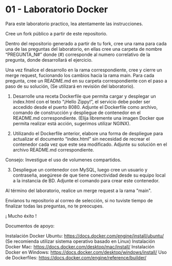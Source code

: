 # 01 - Laboratorio Docker

Para este laboratorio practico, lea atentamente las instrucciones.

Cree un fork público a partir de este repositorio.

Dentro del repositorio generado a partir de tu fork, cree una rama para cada una de las preguntas del laboratorio, en ellas cree una carpeta de nombre “PREGUNTA_N#” donde (#) corresponde al numero correlativo de la pregunta, donde desarrollará el ejercicio.

Una vez finalice el desarrollo en la rama correspondiente, cree y cierre un merge request, fucionando los cambios hacia la rama main.
Para cada pregunta, cree un README.md en su carpeta correspondiente con el paso a paso de su solución, (Se utilizará en revisión del laboratorio).


1. Desarrolle una receta Dockerfile que permita cargar y desplegar un index.html con el texto “¡Hello Zippy!”, el servicio debe poder ser accedido desde el puerto 8080.
Adjunte el Dockerfile como archivo, comando de construcción y despliegue de contenedor en el README.md correspondiente. (Elija libremente una imagen Docker que permita realizar está acción, sugerimos utilizar NGINX). 


2. Utilizando el Dockerfile anterior, elabore una forma de despliegue para actualizar el documento “index.html” sin necesidad de recrear el contenedor cada vez que este sea modificado.
Adjunte su solución en el archivo README.md correspondiente.

Consejo: Investigue el uso de volumenes compartidos.


3. Despliegue un contenedor con MySQL, luego cree un usuario y contraseña, asegúrese de que tiene conectividad desde su equipo local a la instancia de BD. Adjunte el comando para crear este contenedor.


Al término del laboratorio, realice un merge request a la rama "main". 

Envíanos tu repositorio al correo de selección, si no tuviste tiempo de finalizar todas las preguntas, no te preocupes. 


¡ Mucho éxito !



Documentos de apoyo:

Instalación Docker Ubuntu:   https://docs.docker.com/engine/install/ubuntu/ (Se recomienda utilizar sistema operativo basado en Linux)
Instalación Docker Mac: https://docs.docker.com/desktop/mac/install/ 
Instalación Docker en Windows: https://docs.docker.com/desktop/windows/install/ 
Uso de Dockerfiles:  https://docs.docker.com/engine/reference/builder/



